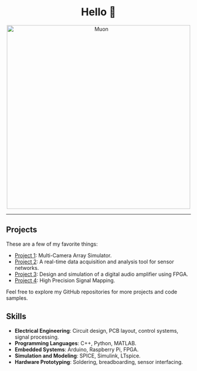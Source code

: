 <h1 align="center">Hello 👋</h1>

<p align="center">
  <img src="https://lasers.llnl.gov/content/assets/images/news/nifps_news/2023/science/muon.jpg" alt="Muon" width="500">
</p>

---

## Projects

These are a few of my favorite things:

- [Project 1](https://github.com/your-username/project-1): Multi-Camera Array Simulator.
- [Project 2](https://github.com/your-username/project-2): A real-time data acquisition and analysis tool for sensor networks.
- [Project 3](https://github.com/your-username/project-3): Design and simulation of a digital audio amplifier using FPGA.
- [Project 4](https://github.com/your-username/project-4): High Precision Signal Mapping.

Feel free to explore my GitHub repositories for more projects and code samples.

## Skills

- **Electrical Engineering**: Circuit design, PCB layout, control systems, signal processing.
- **Programming Languages**: C++, Python, MATLAB.
- **Embedded Systems**: Arduino, Raspberry Pi, FPGA.
- **Simulation and Modeling**: SPICE, Simulink, LTspice.
- **Hardware Prototyping**: Soldering, breadboarding, sensor interfacing.
